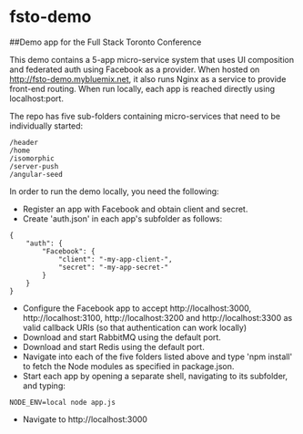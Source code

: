 fsto-demo
=========

##Demo app for the Full Stack Toronto Conference

This demo contains a 5-app micro-service system that uses UI composition and federated auth using Facebook as a provider. When hosted on <http://fsto-demo.mybluemix.net>, it also runs Nginx as a service to provide front-end routing. When run locally, each app is reached directly using localhost:port.

The repo has five sub-folders containing micro-services that need to be individually started:
```
/header
/home
/isomorphic
/server-push
/angular-seed
```

In order to run the demo locally, you need the following:

* Register an app with Facebook and obtain client and secret.
* Create 'auth.json' in each app's subfolder as follows:
```
{
	"auth": {
		"Facebook": {
			"client": "-my-app-client-",
			"secret": "-my-app-secret-"
		}
	}
}
```
* Configure the Facebook app to accept http://localhost:3000, http://localhost:3100, http://localhost:3200 
and http://localhost:3300 as valid callback URIs (so that authentication can work locally)
* Download and start RabbitMQ using the default port.
* Download and start Redis using the default port.
* Navigate into each of the five folders listed above and type 'npm install' to fetch the Node modules as specified in package.json.
* Start each app by opening a separate shell, navigating to its subfolder, and typing:
```
NODE_ENV=local node app.js
```
* Navigate to http://localhost:3000

